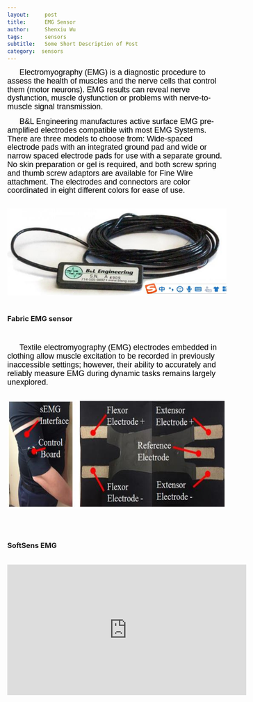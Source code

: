 ```yaml
---
layout:     post
title:      EMG Sensor
author:     Shenxiu Wu
tags: 		sensors
subtitle:  	Some Short Description of Post
category:  sensors
---
```

<!-- Start Writing Below in Markdown -->

<!--* TOC
{:toc}-->
<p style="text-indent:2em"><font face="Arial" color = "black" size="4" style="line-height: 1.1">
Electromyography (EMG) is a diagnostic procedure to assess the health of muscles and the nerve cells that control them (motor neurons). EMG results can reveal nerve dysfunction, muscle dysfunction or problems with nerve-to-muscle signal transmission.</font></p>

<p style="text-indent:2em"><font face="Arial" color = "black" size="4" style="line-height: 1.1">
B&L Engineering manufactures active surface EMG pre-amplified electrodes compatible with most EMG Systems. There are three models to choose from: Wide-spaced electrode pads with an integrated ground pad and wide or narrow spaced electrode pads for use with a separate ground. No skin preparation or gel is required, and both screw spring and thumb screw adaptors are available for Fine Wire attachment. The electrodes and connectors are color coordinated in eight different colors for ease of use.</font></p>
<br>
<div align="center"><img width="600" height="200" src="/images/toolbox/sensors/EMG1.jpg"></div>
<br>

### Fabric EMG sensor 
<br>
<p style="text-indent:2em"><font face="Arial" color = "black" size="4" style="line-height: 1.1">
Textile electromyography (EMG) electrodes embedded in clothing allow muscle excitation to be recorded in previously inaccessible settings; however, their ability to accurately and reliably measure EMG during dynamic tasks remains largely unexplored.</font></p>
<br>
<div align="center"><img width="600" height="250" src="/images/toolbox/sensors/softEMG.jpg"></div>


<!--<img align="right" src="/images/toolbox/sensors/IMU.jpg"/>-->
<!--An IMU is a specific type of sensor that measures angular rate-->

<!--<div align="center"><img width="150" height="150" src="/images/wireless IMU.jpg"></div>-->
<!--
![wireless IMU](/images/wireless IMU.jpg)
-->
<!--
<div style="text-align: center"> 
<img src="/images/wireless IMU.jpg"/> 
</div>
-->

<br><br>
### SoftSens EMG
<br>
<div align="center">
<iframe width="550" height="300"  src="https://www.youtube.com/embed/imvDVjUAvq4" frameborder="0" allow="autoplay; encrypted-media" allowfullscreen> </iframe>
</div>
<br><br>
<!--
Some of the information contained in this web site includes intellectual property covered by both issued and pending patent applications. It is intended solely for research, educational and scholarly purposes by not-for-profit research organizations. If you have interest in specific technologies for commercial applications, please contact us [here](/contact.html).
-->

